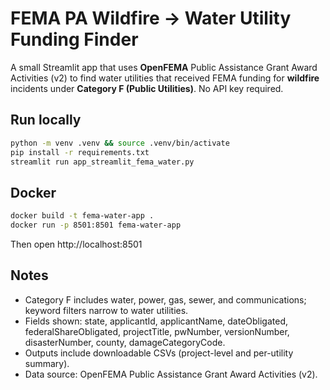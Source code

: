 # FEMA PA Wildfire → Water Utility Funding Finder

A small Streamlit app that uses **OpenFEMA** Public Assistance Grant Award Activities (v2) to find water utilities that received FEMA funding for **wildfire** incidents under **Category F (Public Utilities)**. No API key required.

## Run locally
```bash
python -m venv .venv && source .venv/bin/activate
pip install -r requirements.txt
streamlit run app_streamlit_fema_water.py
```

## Docker
```bash
docker build -t fema-water-app .
docker run -p 8501:8501 fema-water-app
```

Then open http://localhost:8501

## Notes
- Category F includes water, power, gas, sewer, and communications; keyword filters narrow to water utilities.
- Fields shown: state, applicantId, applicantName, dateObligated, federalShareObligated, projectTitle, pwNumber, versionNumber, disasterNumber, county, damageCategoryCode.
- Outputs include downloadable CSVs (project-level and per-utility summary).
- Data source: OpenFEMA Public Assistance Grant Award Activities (v2).
